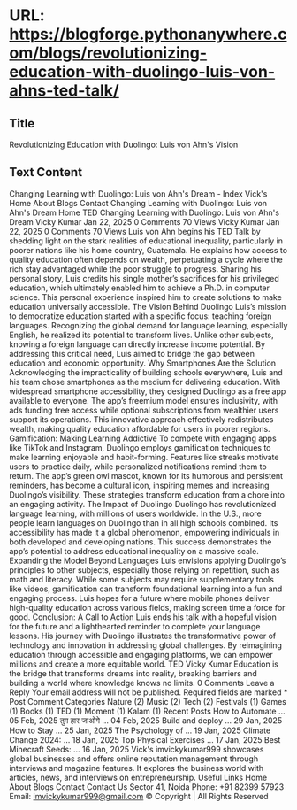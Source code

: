 # URL: https://blogforge.pythonanywhere.com/blogs/revolutionizing-education-with-duolingo-luis-von-ahns-ted-talk/

## Title

Revolutionizing Education with Duolingo: Luis von Ahn's Vision

## Text Content

Changing Learning with Duolingo: Luis von Ahn's Dream - Index Vick's Home About Blogs Contact Changing Learning with Duolingo: Luis von Ahn's Dream Home TED Changing Learning with Duolingo: Luis von Ahn's Dream Vicky Kumar Jan 22, 2025 0 Comments 70 Views Vicky Kumar Jan 22, 2025 0 Comments 70 Views Luis von Ahn begins his TED Talk by shedding light on the stark realities of educational inequality, particularly in poorer nations like his home country, Guatemala. He explains how access to quality education often depends on wealth, perpetuating a cycle where the rich stay advantaged while the poor struggle to progress. Sharing his personal story, Luis credits his single mother’s sacrifices for his privileged education, which ultimately enabled him to achieve a Ph.D. in computer science. This personal experience inspired him to create solutions to make education universally accessible. The Vision Behind Duolingo Luis’s mission to democratize education started with a specific focus: teaching foreign languages. Recognizing the global demand for language learning, especially English, he realized its potential to transform lives. Unlike other subjects, knowing a foreign language can directly increase income potential. By addressing this critical need, Luis aimed to bridge the gap between education and economic opportunity. Why Smartphones Are the Solution Acknowledging the impracticality of building schools everywhere, Luis and his team chose smartphones as the medium for delivering education. With widespread smartphone accessibility, they designed Duolingo as a free app available to everyone. The app’s freemium model ensures inclusivity, with ads funding free access while optional subscriptions from wealthier users support its operations. This innovative approach effectively redistributes wealth, making quality education affordable for users in poorer regions. Gamification: Making Learning Addictive To compete with engaging apps like TikTok and Instagram, Duolingo employs gamification techniques to make learning enjoyable and habit-forming. Features like streaks motivate users to practice daily, while personalized notifications remind them to return. The app’s green owl mascot, known for its humorous and persistent reminders, has become a cultural icon, inspiring memes and increasing Duolingo’s visibility. These strategies transform education from a chore into an engaging activity. The Impact of Duolingo Duolingo has revolutionized language learning, with millions of users worldwide. In the U.S., more people learn languages on Duolingo than in all high schools combined. Its accessibility has made it a global phenomenon, empowering individuals in both developed and developing nations. This success demonstrates the app’s potential to address educational inequality on a massive scale. Expanding the Model Beyond Languages Luis envisions applying Duolingo’s principles to other subjects, especially those relying on repetition, such as math and literacy. While some subjects may require supplementary tools like videos, gamification can transform foundational learning into a fun and engaging process. Luis hopes for a future where mobile phones deliver high-quality education across various fields, making screen time a force for good. Conclusion: A Call to Action Luis ends his talk with a hopeful vision for the future and a lighthearted reminder to complete your language lessons. His journey with Duolingo illustrates the transformative power of technology and innovation in addressing global challenges. By reimagining education through accessible and engaging platforms, we can empower millions and create a more equitable world. TED Vicky Kumar Education is the bridge that transforms dreams into reality, breaking barriers and building a world where knowledge knows no limits. 0 Comments Leave a Reply Your email address will not be published. Required fields are marked * Post Comment Categories Nature (2) Music (2) Tech (2) Festivals (1) Games (1) Books (1) TED (1) Moment (1) Kalam (1) Recent Posts How to Automate … 05 Feb, 2025 तुम हार जाओगे … 04 Feb, 2025 Build and deploy … 29 Jan, 2025 How to Stay … 25 Jan, 2025 The Psychology of … 19 Jan, 2025 Climate Change 2024: … 18 Jan, 2025 Top Physical Exercises … 17 Jan, 2025 Best Minecraft Seeds: … 16 Jan, 2025 Vick's imvickykumar999 showcases global businesses and offers online reputation management through interviews and magazine features. It explores the business world with articles, news, and interviews on entrepreneurship. Useful Links Home About Blogs Contact Contact Us Sector 41, Noida Phone: +91 82399 57923 Email: imvickykumar999@gmail.com © Copyright | All Rights Reserved

